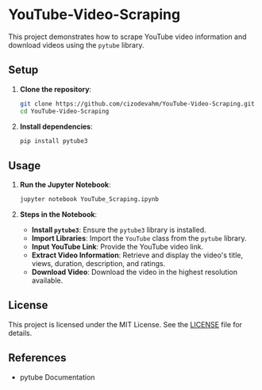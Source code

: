 # YouTube-Video-Scraping
This project demonstrates how to scrape YouTube video information and download videos using the `pytube` library.

## Setup

1. **Clone the repository**:
    ```bash
    git clone https://github.com/cizodevahm/YouTube-Video-Scraping.git
    cd YouTube-Video-Scraping
    ```

2. **Install dependencies**:
    ```bash
    pip install pytube3
    ```

## Usage

1. **Run the Jupyter Notebook**:
    ```bash
    jupyter notebook YouTube_Scraping.ipynb
    ```

2. **Steps in the Notebook**:
    - **Install `pytube3`**: Ensure the `pytube3` library is installed.
    - **Import Libraries**: Import the `YouTube` class from the `pytube` library.
    - **Input YouTube Link**: Provide the YouTube video link.
    - **Extract Video Information**: Retrieve and display the video's title, views, duration, description, and ratings.
    - **Download Video**: Download the video in the highest resolution available.


## License

This project is licensed under the MIT License. See the [LICENSE](LICENSE) file for details.

## References

- pytube Documentation

